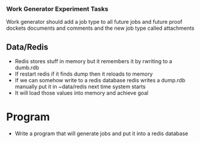 ### Work Generator Experiment Tasks
Work generator should add a job type to all future jobs and future proof dockets documents and comments and the new job type called attachments

## Data/Redis
* Redis stores stuff in memory but it remembers it by rwriting to a dumb.rdb
* If restart redis if it finds dump then it reloads to memory
* If we can somehow write to a redis database redis writes a dump.rdb manually put it in ~data/redis next time system starts
* It will load those values into memory and achieve goal

# Program
* Write a program that will generate jobs and put it into a redis database
